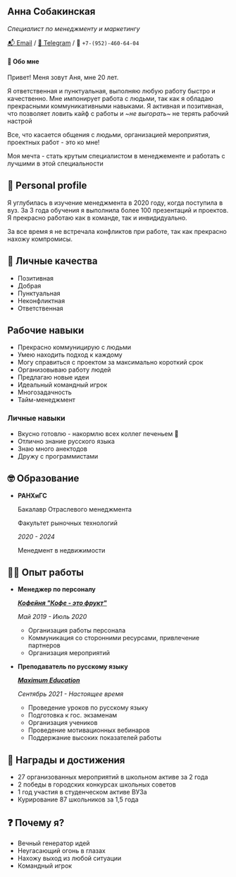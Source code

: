 ## Анна Собакинская 
*Специалист по менеджменту и маркетингу*

[📬 Email](a31a10a02@mail.ru)
/ [💬 Telegram](https://t.me/coffanya)
/ 📲 `+7-(952)-460-64-04`

#### 👋 Обо мне
Привет! Меня зовут Аня, мне 20 лет.

Я ответственная и пунктуальная, выполняю любую работу быстро и качественно. Мне импонирует работа с людьми, так как я обладаю прекрасными коммуникативными навыками. Я активная и позитивная, что позволяет ловить кайф с работы и ~_не выгорать_~ не терять рабочий настрой  

Все, что касается общения с людьми, организацией мероприятия, проектных работ - это ко мне!

Моя мечта - стать крутым специалистом в менеджементе и работать с лучшими в этой специальности 

## 💬 Personal profile
Я углубилась в изучение менеджмента в 2020 году, когда поступила в вуз. За 3 года обучения я выполнила более 100 презентаций и проектов. Я прекрасно работаю как в команде, так и инвидидуально. 

За все время я не встречала конфликтов при работе, так как прекрасно нахожу компромисы.


## 💪 Личные качества 
- Позитивная
- Добрая
- Пунктуальная
- Неконфликтная
- Ответственная 


## Рабочие навыки
- Прекрасно коммуницирую с людьми 
- Умею находить подход к каждому
- Могу справиться с проектом за максимально короткий срок 
- Организовываю работу людей 
- Предлагаю новые идеи 
- Идеальный командный игрок 
- Многозадачность 
- Тайм-менеджмент


### Личные навыки 
- Вкусно готовлю - накормлю всех коллег печеньем 🍪
- Отлично знание русского языка
- Знаю много анектодов
- Дружу с программистами 


## 🤓 Образование 
- **РАНХиГС**

    Бакалавр Отраслевого менеджмента

    Факультет рыночных технологий
    
    *2020 - 2024*

    Менедмент в недвижимости

## 👨‍💻 Опыт работы

- **Менеджер по персоналу**

    [***Кофейня "Кофе - это фрукт"***](https://www.instagram.com/coffeefruit.nn/)
    
    *Май 2019 - Июль 2020*

    - Организация работы персонала
    - Коммуникация со сторонними ресурсами, привлечение партнеров 
    - Организация мероприятий

- **Преподаватель по русскому языку**
    
    [***Maximum Education***](https://maximumtest.ru) 

    *Сентябрь 2021 - Настоящее время*
    
    - Проведение уроков по русскому языку
    - Подготовка к гос. экзаменам 
    - Организация учеников 
    - Проведение мотивационных вебинаров
    - Поддержание высоких показателей работы


## 🥇 Награды и достижения

- 27 организованных мероприятий в школьном активе за 2 года 
- 2 победы в городских конкурсах школьных советов 
- 1 год участия в студенческом активе ВУЗа
- Курирование 87 школьников за 1,5 года 

## ❓ Почему я?

- Вечный генератор идей
- Неугасающий огонь в глазах 
- Нахожу выход из любой ситуации 
- Командный игрок
